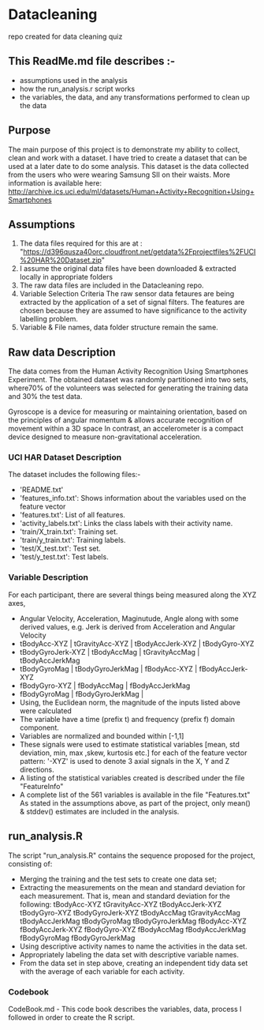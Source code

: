 # Datacleaning
repo created for data cleaning quiz


## This ReadMe.md file describes :-
- assumptions used in the analysis
- how the run_analysis.r script works
- the variables, the data, and any transformations performed to clean up the data

## Purpose

The main purpose of this project is to demonstrate my ability to collect, clean and work with a dataset. I have tried to create a dataset that can be used at a later date to do some analysis.
This dataset is the data collected from the users who were wearing Samsung SII on their waists. More information is available here:
http://archive.ics.uci.edu/ml/datasets/Human+Activity+Recognition+Using+Smartphones


## Assumptions

01. The data files required for this are at :
"https://d396qusza40orc.cloudfront.net/getdata%2Fprojectfiles%2FUCI%20HAR%20Dataset.zip"
02. I assume the original data files have been downloaded & extracted locally in appropriate
folders
03. The raw data files are included in the Datacleaning repo.
04. Variable Selection Criteria
The raw sensor data fetaures are being extracted by the application of a set of signal
filters. The features are chosen because they are assumed to have significance to the
activity labelling problem.
05. Variable & File names, data folder structure remain the same.


## Raw data Description

The data comes from the Human Activity Recognition Using Smartphones Experiment.
The obtained dataset was randomly partitioned into two sets, where70% of the volunteers was
selected for generating the training data and 30% the test data.

Gyroscope is a device for measuring or maintaining orientation, based on the
principles of angular momentum & allows accurate recognition of movement within a 3D space
In contrast, an accelerometer is a compact device designed to measure non-gravitational
acceleration.


### UCI HAR Dataset Description
The dataset includes the following files:-
- 'README.txt'
- 'features_info.txt': Shows information about the variables used on the feature vector
- 'features.txt': List of all features.
- 'activity_labels.txt': Links the class labels with their activity name.
- 'train/X_train.txt': Training set.
- 'train/y_train.txt': Training labels.
- 'test/X_test.txt': Test set.
- 'test/y_test.txt': Test labels.


### Variable Description
For each participant, there are several things being measured along the XYZ axes,
- Angular Velocity, Acceleration, Maginutude, Angle along with some derived values,
e.g. Jerk is derived from Acceleration and Angular Velocity
- tBodyAcc-XYZ | tGravityAcc-XYZ | tBodyAccJerk-XYZ | tBodyGyro-XYZ
- tBodyGyroJerk-XYZ | tBodyAccMag | tGravityAccMag | tBodyAccJerkMag
- tBodyGyroMag | tBodyGyroJerkMag | fBodyAcc-XYZ | fBodyAccJerk-XYZ
- fBodyGyro-XYZ | fBodyAccMag | fBodyAccJerkMag
- fBodyGyroMag | fBodyGyroJerkMag |
- Using, the Euclidean norm, the magnitude of the inputs listed above were calculated
- The variable have a time (prefix t) and frequency (prefix f) domain component.
- Variables are normalized and bounded within [-1,1]
- These signals were used to estimate statistical variables [mean, std deviation, min, max
,skew, kurtosis etc.] for each of the feature vector pattern: '-XYZ' is used to denote 3
axial signals in the X, Y and Z directions.
- A listing of the statistical variables created is described under the file "FeatureInfo"
- A complete list of the 561 variables is available in the file "Features.txt"
As stated in the assumptions above, as part of the project, only mean() & stddev() estimates
are included in the analysis.

## run_analysis.R

The script "run_analysis.R" contains the sequence proposed for the project, consisting of:

- Merging the training and the test sets to create one data set;
- Extracting the measurements on the mean and standard deviation for each measurement. That is, mean and standard deviation for the following: tBodyAcc-XYZ tGravityAcc-XYZ tBodyAccJerk-XYZ tBodyGyro-XYZ tBodyGyroJerk-XYZ tBodyAccMag tGravityAccMag tBodyAccJerkMag tBodyGyroMag tBodyGyroJerkMag fBodyAcc-XYZ fBodyAccJerk-XYZ fBodyGyro-XYZ fBodyAccMag fBodyAccJerkMag fBodyGyroMag fBodyGyroJerkMag
- Using descriptive activity names to name the activities in the data set.
- Appropriately labeling the data set with descriptive variable names.
- From the data set in step above, creating an independent tidy data set with the average of each variable for each activity.


### Codebook

CodeBook.md - This code book describes the variables, data, process I followed in order to create the R script.
